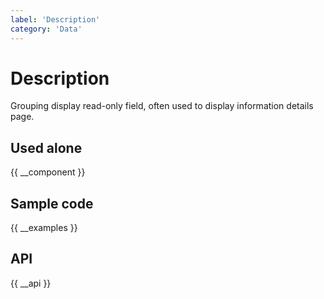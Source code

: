 ```yaml
---
label: 'Description'
category: 'Data'
---
```


# Description

Grouping display read-only field, often used to display information details page.

## Used alone

{{ __component }}

## Sample code

{{ __examples }}

## API

{{ __api }}
